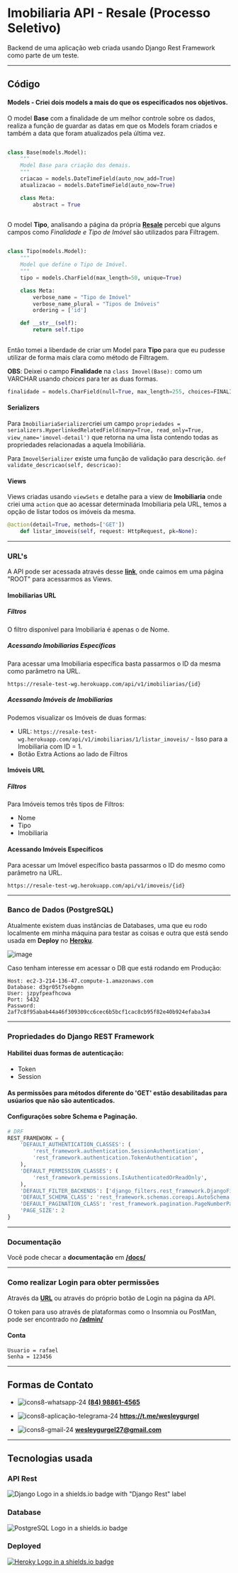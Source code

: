 # Imobiliaria API - Resale (Processo Seletivo)

Backend de uma aplicação web criada usando Django Rest Framework como parte de um teste.

___
## Código

#### Models - Criei dois models a mais do que os especificados nos objetivos.

O model **Base** com a finalidade de um melhor controle sobre os dados, realiza a função de guardar as datas em que os Models foram criados e também a data que foram  atualizados pela última vez. 
```py

class Base(models.Model):
    """
    Model Base para criação dos demais.
    """
    criacao = models.DateTimeField(auto_now_add=True)
    atualizacao = models.DateTimeField(auto_now=True)

    class Meta:
        abstract = True
        
```

O model **Tipo**, analisando a página da própria **[Resale](https://resale.com.br/busca)** percebi que alguns campos como *Finalidade e Tipo de Imóvel* são utilizados para Filtragem. 

```py

class Tipo(models.Model):
    """
    Model que define o Tipo de Imóvel.
    """
    tipo = models.CharField(max_length=50, unique=True)

    class Meta:
        verbose_name = "Tipo de Imóvel"
        verbose_name_plural = "Tipos de Imóveis"
        ordering = ['id']

    def __str__(self):
        return self.tipo
        
```

Então tomei a liberdade de criar um Model para **Tipo** para que eu pudesse utilizar de forma mais clara como método de Filtragem.

**OBS**: Deixei o campo **Finalidade** na `class Imovel(Base):` como um VARCHAR usando *choices* para ter as duas formas.
```py
finalidade = models.CharField(null=True, max_length=255, choices=FINALIDADE_IMOVEL)       
```

#### Serializers
Para `ImobiliariaSerializer`criei um campo `propriedades = serializers.HyperlinkedRelatedField(many=True, read_only=True, view_name='imovel-detail')` que retorna na uma lista contendo todas as propriedades relacionadas a aquela Imobiliária.

Para `ImovelSerializer` existe uma função de validação para descrição. ```def validate_descricao(self, descricao):```

#### Views
Views criadas usando `viewSets` e detalhe para a view de **Imobiliaria** onde criei uma `action` que ao acessar determinada Imobiliaria pela URL, temos a opção de listar todos os imóveis da mesma.
```py
@action(detail=True, methods=['GET'])
    def listar_imoveis(self, request: HttpRequest, pk=None):
```
___
### URL's
A API pode ser acessada através desse **[link](https://resale-test-wg.herokuapp.com/)**, onde caimos em uma página "ROOT" para acessarmos as Views.

#### Imobiliarias URL
##### Filtros
O filtro disponível para Imobiliaria é apenas o de Nome.

##### Acessando Imobiliarias Específicas
Para acessar uma Imobiliaria específica basta passarmos o ID da mesma como parâmetro na URL.

`https://resale-test-wg.herokuapp.com/api/v1/imobiliarias/{id}`

##### Acessando Imóveis de Imobiliarias
Podemos visualizar os Imóveis de duas formas:
- URL: `https://resale-test-wg.herokuapp.com/api/v1/imobiliarias/1/listar_imoveis/` - Isso para a Imobiliaria com ID = 1.
- Botão Extra Actions ao lado de Filtros

#### Imóveis URL
##### Filtros
Para Imóveis temos três tipos de Filtros:
- Nome
- Tipo
- Imobiliaria

#### Acessando Imóveis Específicos
Para acessar um Imóvel específico basta passarmos o ID do mesmo como parâmetro na URL.

`https://resale-test-wg.herokuapp.com/api/v1/imoveis/{id}`
___
### Banco de Dados (PostgreSQL)
Atualmente existem duas instâncias de Databases, uma que eu rodo localmente em minha máquina para testar as coisas e outra que está sendo usada em **Deploy** no **[Heroku](https://resale-test-wg.herokuapp.com/)**.

![image](https://user-images.githubusercontent.com/39765254/130641673-97f31805-9649-4595-a3a4-3763e9e4e779.png)

Caso tenham interesse em acessar o DB que está rodando em Produção:
```
Host: ec2-3-214-136-47.compute-1.amazonaws.com
Database: d3gr05t7sebgmn
User: jzpyfpeafhcowa
Port: 5432
Password: 2af7c8f95abab44a46f309309cc6cec6b5bcf1cac8cb95f82e40b924efaba3a4
```

___
### Propriedades do Django REST Framework
#### Habilitei duas formas de autenticação:
- Token
- Session

#### As permissões para métodos diferente do 'GET' estão desabilitadas para usúarios que não são autenticados.
#### Configurações sobre Schema e Paginação.

```py
# DRF
REST_FRAMEWORK = {
    'DEFAULT_AUTHENTICATION_CLASSES': (
        'rest_framework.authentication.SessionAuthentication',
        'rest_framework.authentication.TokenAuthentication',
    ),
    'DEFAULT_PERMISSION_CLASSES': (
        'rest_framework.permissions.IsAuthenticatedOrReadOnly',
    ),
    'DEFAULT_FILTER_BACKENDS': ['django_filters.rest_framework.DjangoFilterBackend'],
    'DEFAULT_SCHEMA_CLASS': 'rest_framework.schemas.coreapi.AutoSchema',
    'DEFAULT_PAGINATION_CLASS': 'rest_framework.pagination.PageNumberPagination',
    'PAGE_SIZE': 2
}
```

___
### Documentação
Você pode checar a **documentação** em **[/docs/](https://resale-test-wg.herokuapp.com/docs/)**

___
### Como realizar Login para obter permissões
Através da **[URL](https://resale-test-wg.herokuapp.com/admin/)** ou através do próprio botão de Login na página da API.

O token para uso através de plataformas como o Insomnia ou PostMan, pode ser encontrado no **[/admin/](https://resale-test-wg.herokuapp.com/admin/authtoken/tokenproxy/)**

#### Conta
```
Usuario = rafael
Senha = 123456
```

___
## Formas de Contato
- ![icons8-whatsapp-24](https://user-images.githubusercontent.com/39765254/130647237-2f0245b8-6360-496a-921a-6eab2da175e2.png) **[(84) 98861-4565](https://api.whatsapp.com/send?phone=5584988614565)**

- ![icons8-aplicação-telegrama-24](https://user-images.githubusercontent.com/39765254/130647892-8b5f4855-2d98-41ae-8e5f-f412e631c238.png)  **https://t.me/wesleygurgel**

- ![icons8-gmail-24](https://user-images.githubusercontent.com/39765254/130647628-2bcb6945-f467-4e46-a991-8e9e313213f8.png)  **wesleygurgel27@gmail.com**



___
## Tecnologias usada

### API Rest
![Django Logo in a shields.io badge with "Django Rest" label](https://img.shields.io/badge/Django%20Rest-gray.svg?logo=django&style=for-the-badge&color=092E20&logoColor=white)

### Database
![PostgreSQL Logo in a shields.io badge](https://img.shields.io/badge/PostgreSQL-gray.svg?logo=postgresql&style=for-the-badge&color=4169E1&logoColor=white)

### Deployed
[![Heroky Logo in a shields.io badge](https://img.shields.io/badge/Heroku-gray.svg?logo=heroku&style=for-the-badge&color=430098&logoColor=white)](hhttps://product-stock-manager.herokuapp.com/api/)
